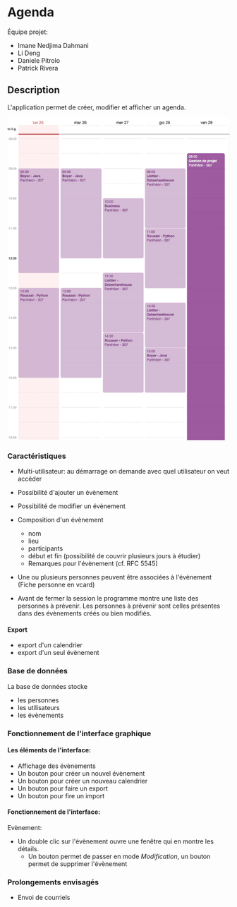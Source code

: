 # Agenda

Équipe projet:

* Imane Nedjima Dahmani
* Li Deng
* Daniele Pitrolo
* Patrick Rivera

## Description

L'application permet de créer, modifier et afficher un agenda.

![Maquette agenda](agenda.png)

### Caractéristiques

* Multi-utilisateur: au démarrage on demande avec quel utilisateur on veut accéder
* Possibilité d'ajouter un évènement
* Possibilité de modifier un évènement
* Composition d'un évènement
   * nom
   * lieu
   * participants
   * début et fin (possibilité de couvrir plusieurs jours à étudier)
   * Remarques pour l'évènement (cf. RFC 5545)

* Une ou plusieurs personnes peuvent être associées à l'évènement (Fiche personne en vcard)
 * Avant de fermer la session le programme montre une liste des personnes à prévenir. Les personnes à prévenir sont celles présentes dans des évènements créés ou bien modifiés.

#### Export

  * export d'un calendrier
  * export d'un seul évènement

### Base de données

La base de données stocke

* les personnes
* les utilisateurs
* les évènements

### Fonctionnement de l'interface graphique

#### Les éléments de l'interface:

* Affichage des évènements
* Un bouton pour créer un nouvel évènement
* Un bouton pour créer un nouveau calendrier
* Un bouton pour faire un export
* Un bouton pour fire un import

#### Fonctionnement de l'interface:

Evènement:

* Un double clic sur l'évènement ouvre une fenêtre qui en montre les détails.
  * Un bouton permet de passer en mode *Modification*, un bouton permet de supprimer l'évènement

### Prolongements envisagés

* Envoi de courriels
